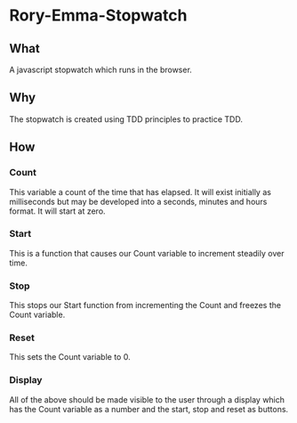 # Rory-Emma-Stopwatch

## What
A javascript stopwatch which runs in the browser.

## Why
The stopwatch is created using TDD principles to practice TDD.

## How

### Count
This variable a count of the time that has elapsed. It will exist initially as milliseconds but may be developed into a seconds, minutes and hours format. It will start at zero.

### Start
This is a function that causes our Count variable to increment steadily over time.

### Stop
This stops our Start function from incrementing the Count and freezes the Count variable.

### Reset
This sets the Count variable to 0.

### Display
All of the above should be made visible to the user through a display which has the Count variable as a number and the start, stop and reset as buttons.
